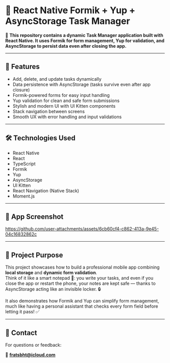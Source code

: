 # 📝 React Native Formik + Yup + AsyncStorage Task Manager

🔗 **This repository contains a dynamic Task Manager application built with React Native. It uses Formik for form management, Yup for validation, and AsyncStorage to persist data even after closing the app.**

---

## 🚀 Features

- Add, delete, and update tasks dynamically  
- Data persistence with AsyncStorage (tasks survive even after app closure)  
- Formik-powered forms for easy input handling  
- Yup validation for clean and safe form submissions  
- Stylish and modern UI with UI Kitten components  
- Stack navigation between screens  
- Smooth UX with error handling and input validations  

---

## 🛠️ Technologies Used

- React Native  
- React  
- TypeScript  
- Formik  
- Yup  
- AsyncStorage  
- UI Kitten  
- React Navigation (Native Stack)  
- Moment.js  

---

## 📸 App Screenshot



https://github.com/user-attachments/assets/6cb60cf4-c862-413a-9e45-04c16832862c



---

## 📝 Project Purpose

This project showcases how to build a professional mobile app combining **local storage** and **dynamic form validation**.  
Think of it like a smart notepad 📓: you write your tasks, and even if you close the app or restart the phone, your notes are kept safe — thanks to AsyncStorage acting like an invisible locker. 🔒

It also demonstrates how Formik and Yup can simplify form management, much like having a personal assistant that checks every form field before letting it pass! ✅

---

## 📩 Contact

For questions or feedback:

📧 **fratsbht@icloud.com**
